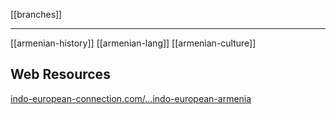 [[branches]]

---

[[armenian-history]]
[[armenian-lang]]
[[armenian-culture]]

## Web Resources
[indo-european-connection.com/...indo-european-armenia](https://www.indo-european-connection.com/science/indo-european-armenia)